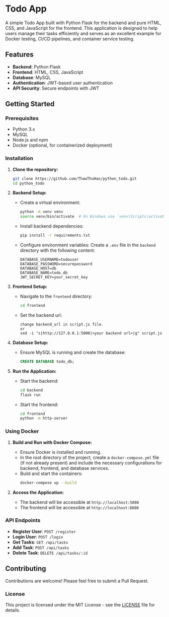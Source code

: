 # Todo App

A simple Todo App built with Python Flask for the backend and pure HTML, CSS, and JavaScript for the frontend. This application is designed to help users manage their tasks efficiently and serves as an excellent example for Docker testing, CI/CD pipelines, and container service testing.

## Features

- **Backend**: Python Flask
- **Frontend**: HTML, CSS, JavaScript
- **Database**: MySQL
- **Authentication**: JWT-based user authentication
- **API Security**: Secure endpoints with JWT

## Getting Started

### Prerequisites

- Python 3.x
- MySQL
- Node.js and npm
- Docker (optional, for containerized deployment)

### Installation

1. **Clone the repository:**
    ```sh
    git clone https://github.com/ThawThuHan/python_todo.git
    cd python_todo
    ```

2. **Backend Setup:**
    - Create a virtual environment:
        ```sh
        python -m venv venv
        source venv/bin/activate  # On Windows use `venv\Scripts\activate`
        ```
    - Install backend dependencies:
        ```sh
        pip install -r requirements.txt
        ```
    - Configure environment variables:
        Create a `.env` file in the `backend` directory with the following content:
        ```env
        DATABASE_USERNAME=todouser
        DATABASE_PASSWORD=securepassword
        DATABASE_HOST=db
        DATABASE_NAME=todo_db
        JWT_SECRET_KEY=your_secret_key
        ```

3. **Frontend Setup:**
    - Navigate to the `frontend` directory:
        ```sh
        cd frontend
        ```
    - Set the backend url:
        ```
        change backend_url in script.js file.
        or
        sed -i "s|http://127.0.0.1:5000|<your backend url>|g" script.js
        ```

4. **Database Setup:**
    - Ensure MySQL is running and create the database:
        ```sql
        CREATE DATABASE todo_db;
        ```

5. **Run the Application:**
    - Start the backend:
        ```sh
        cd backend
        flask run
        ```
    - Start the frontend:
        ```sh
        cd frontend
        python -m http-server
        ```

### Using Docker

1. **Build and Run with Docker Compose:**
    - Ensure Docker is installed and running.
    - In the root directory of the project, create a `docker-compose.yml` file (if not already present) and include the necessary configurations for backend, frontend, and database services.
    - Build and start the containers:
        ```sh
        docker-compose up --build
        ```

2. **Access the Application:**
    - The backend will be accessible at `http://localhost:5000`
    - The frontend will be accessible at `http://localhost:8080`

### API Endpoints

- **Register User**: `POST /register`
- **Login User**: `POST /login`
- **Get Tasks**: `GET /api/tasks`
- **Add Task**: `POST /api/tasks`
- **Delete Task**: `DELETE /api/tasks/:id`

## Contributing

Contributions are welcome! Please feel free to submit a Pull Request.

### License

This project is licensed under the MIT License - see the [LICENSE](LICENSE) file for details.
